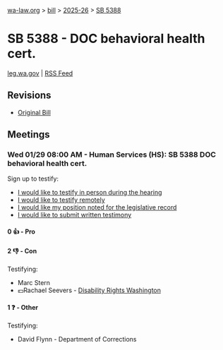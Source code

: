 [wa-law.org](/) > [bill](/bill/) > [2025-26](/bill/2025-26/) > [SB 5388](/bill/2025-26/sb/5388/)

# SB 5388 - DOC behavioral health cert.
[leg.wa.gov](https://app.leg.wa.gov/billsummary?BillNumber=5388&Year=2025&Initiative=false) | [RSS Feed](./rss.xml)

## Revisions
* [Original Bill](1/)

## Meetings
### Wed 01/29 08:00 AM - Human Services (HS): SB 5388 DOC behavioral health cert.
Sign up to testify:
* [I would like to testify in person during the hearing](https://app.leg.wa.gov/csi/Testifier/Add?chamber=House&mId=32568&aId=162342&caId=25194&tId=1)
* [I would like to testify remotely](https://app.leg.wa.gov/csi/Testifier/Add?chamber=House&mId=32568&aId=162342&caId=25194&tId=2)
* [I would like my position noted for the legislative record](https://app.leg.wa.gov/csi/Testifier/Add?chamber=House&mId=32568&aId=162342&caId=25194&tId=3)
* [I would like to submit written testimony](https://app.leg.wa.gov/csi/Testifier/Add?chamber=House&mId=32568&aId=162342&caId=25194&tId=4)

#### 0 👍 - Pro

#### 2 👎 - Con
Testifying:
* Marc Stern
* 💵Rachael Seevers - [Disability Rights Washington](/org/disability_rights_washington/)

#### 1 ❓ - Other
Testifying:
* David Flynn - Department of Corrections
